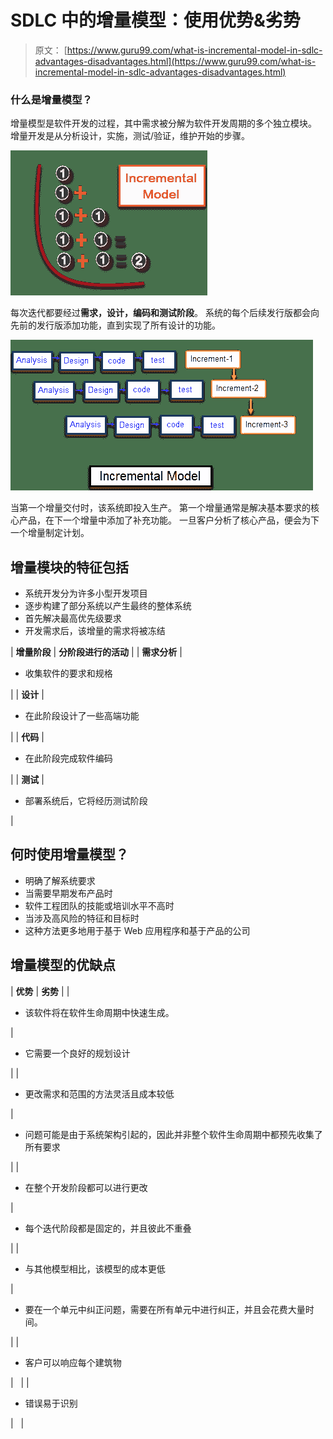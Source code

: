 # SDLC 中的增量模型：使用优势&劣势

> 原文： [https://www.guru99.com/what-is-incremental-model-in-sdlc-advantages-disadvantages.html](https://www.guru99.com/what-is-incremental-model-in-sdlc-advantages-disadvantages.html)

### 什么是增量模型？

增量模型是软件开发的过程，其中需求被分解为软件开发周期的多个独立模块。 增量开发是从分析设计，实施，测试/验证，维护开始的步骤。

![What is Incremental model in SDLC? Advantages & Disadvantages](img/4d35a34bdc80a24d6db773e8db8f2c44.png "What is Incremental model in SDLC? Advantages & Disadvantages")

每次迭代都要经过**需求，设计，编码和测试阶段**。 系统的每个后续发行版都会向先前的发行版添加功能，直到实现了所有设计的功能。

![What is Incremental model in SDLC? Advantages & Disadvantages](img/2c95a762f203e6e9fad6114e42cb1354.png "What is Incremental model in SDLC? Advantages & Disadvantages")

当第一个增量交付时，该系统即投入生产。 第一个增量通常是解决基本要求的核心产品，在下一个增量中添加了补充功能。 一旦客户分析了核心产品，便会为下一个增量制定计划。

## 增量模块的特征包括

*   系统开发分为许多小型开发项目
*   逐步构建了部分系统以产生最终的整体系统
*   首先解决最高优先级要求
*   开发需求后，该增量的需求将被冻结

| **增量阶段** | **分阶段进行的活动** |
| **需求分析** | 

*   收集软件的要求和规格

 |
| **设计** | 

*   在此阶段设计了一些高端功能

 |
| **代码** | 

*   在此阶段完成软件编码

 |
| **测试** | 

*   部署系统后，它将经历测试阶段

 |

## 何时使用增量模型？

*   明确了解系统要求
*   当需要早期发布产品时
*   软件工程团队的技能或培训水平不高时
*   当涉及高风险的特征和目标时
*   这种方法更多地用于基于 Web 应用程序和基于产品的公司

## 增量模型的优缺点

| **优势** | **劣势** |
| 

*   该软件将在软件生命周期中快速生成。

 | 

*   它需要一个良好的规划设计

 |
| 

*   更改需求和范围的方法灵活且成本较低

 | 

*   问题可能是由于系统架构引起的，因此并非整个软件生命周期中都预先收集了所有要求

 |
| 

*   在整个开发阶段都可以进行更改

 | 

*   每个迭代阶段都是固定的，并且彼此不重叠

 |
| 

*   与其他模型相比，该模型的成本更低

 | 

*   要在一个单元中纠正问题，需要在所有单元中进行纠正，并且会花费大量时间。

 |
| 

*   客户可以响应每个建筑物

 |   |
| 

*   错误易于识别

 |   |